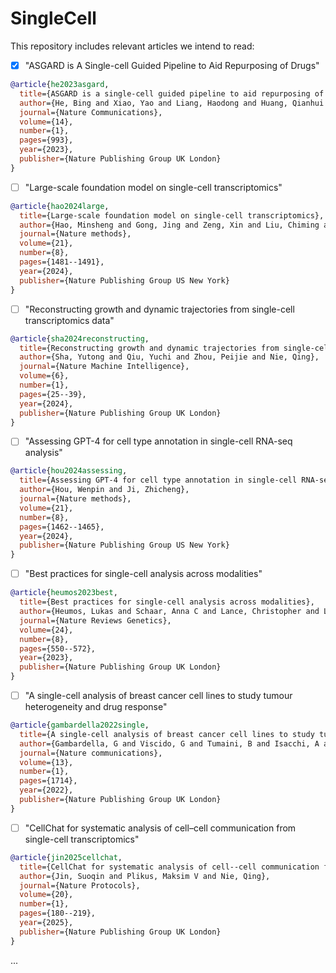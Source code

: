 # SingleCell
This repository includes relevant articles we intend to read:

- [X] "ASGARD is A Single-cell Guided Pipeline to Aid Repurposing of Drugs" 

```bibtex
@article{he2023asgard,
  title={ASGARD is a single-cell guided pipeline to aid repurposing of drugs},
  author={He, Bing and Xiao, Yao and Liang, Haodong and Huang, Qianhui and Du, Yuheng and Li, Yijun and Garmire, David and Sun, Duxin and Garmire, Lana X},
  journal={Nature Communications},
  volume={14},
  number={1},
  pages={993},
  year={2023},
  publisher={Nature Publishing Group UK London}
}
```

- [ ] "Large-scale foundation model on single-cell transcriptomics"

```bibtex
@article{hao2024large,
  title={Large-scale foundation model on single-cell transcriptomics},
  author={Hao, Minsheng and Gong, Jing and Zeng, Xin and Liu, Chiming and Guo, Yucheng and Cheng, Xingyi and Wang, Taifeng and Ma, Jianzhu and Zhang, Xuegong and Song, Le},
  journal={Nature methods},
  volume={21},
  number={8},
  pages={1481--1491},
  year={2024},
  publisher={Nature Publishing Group US New York}
}
```

- [ ]  "Reconstructing growth and dynamic trajectories from single-cell transcriptomics data"

```bibtex
@article{sha2024reconstructing,
  title={Reconstructing growth and dynamic trajectories from single-cell transcriptomics data},
  author={Sha, Yutong and Qiu, Yuchi and Zhou, Peijie and Nie, Qing},
  journal={Nature Machine Intelligence},
  volume={6},
  number={1},
  pages={25--39},
  year={2024},
  publisher={Nature Publishing Group UK London}
}
```

- [ ] "Assessing GPT-4 for cell type annotation in single-cell RNA-seq analysis"

```bibtex
@article{hou2024assessing,
  title={Assessing GPT-4 for cell type annotation in single-cell RNA-seq analysis},
  author={Hou, Wenpin and Ji, Zhicheng},
  journal={Nature methods},
  volume={21},
  number={8},
  pages={1462--1465},
  year={2024},
  publisher={Nature Publishing Group US New York}
}
``` 

- [ ] "Best practices for single-cell analysis across modalities"

```bibtex
@article{heumos2023best,
  title={Best practices for single-cell analysis across modalities},
  author={Heumos, Lukas and Schaar, Anna C and Lance, Christopher and Litinetskaya, Anastasia and Drost, Felix and Zappia, Luke and L{\"u}cken, Malte D and Strobl, Daniel C and Henao, Juan and Curion, Fabiola and others},
  journal={Nature Reviews Genetics},
  volume={24},
  number={8},
  pages={550--572},
  year={2023},
  publisher={Nature Publishing Group UK London}
}
```

- [ ] "A single-cell analysis of breast cancer cell lines to study tumour heterogeneity and drug response"

```bibtex
@article{gambardella2022single,
  title={A single-cell analysis of breast cancer cell lines to study tumour heterogeneity and drug response},
  author={Gambardella, G and Viscido, G and Tumaini, B and Isacchi, A and Bosotti, R and Di Bernardo, D},
  journal={Nature communications},
  volume={13},
  number={1},
  pages={1714},
  year={2022},
  publisher={Nature Publishing Group UK London}
}
```

- [ ] "CellChat for systematic analysis of cell–cell communication from single-cell transcriptomics"

```bibtex
@article{jin2025cellchat,
  title={CellChat for systematic analysis of cell--cell communication from single-cell transcriptomics},
  author={Jin, Suoqin and Plikus, Maksim V and Nie, Qing},
  journal={Nature Protocols},
  volume={20},
  number={1},
  pages={180--219},
  year={2025},
  publisher={Nature Publishing Group UK London}
}
```
 
...
